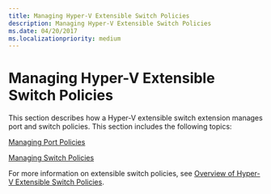 ```yaml
---
title: Managing Hyper-V Extensible Switch Policies
description: Managing Hyper-V Extensible Switch Policies
ms.date: 04/20/2017
ms.localizationpriority: medium
---
```


# Managing Hyper-V Extensible Switch Policies


This section describes how a Hyper-V extensible switch extension manages port and switch policies. This section includes the following topics:

[Managing Port Policies](managing-port-policies.md)

[Managing Switch Policies](managing-switch-policies.md)

For more information on extensible switch policies, see [Overview of Hyper-V Extensible Switch Policies](overview-of-hyper-v-extensible-switch-policies.md).

 

 





